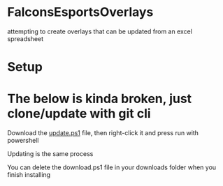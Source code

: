 # FalconsEsportsOverlays
 attempting to create overlays that can be updated from an excel spreadsheet

<h1>Setup</h1>

<h1>The below is kinda broken, just clone/update with git cli</h1>

<p>Download the <a href="https://raw.githubusercontent.com/HeinzEric/FalconsEsportsOverlays/main/update.ps1">update.ps1</a> file, then right-click it and press run with powershell</p>

<p>Updating is the same process</p>

<p>You can delete the download.ps1 file in your downloads folder when you finish installing</p>
